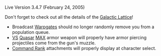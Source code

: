 Live Version 3.4.7 (February 24, 2005)

Don't forget to check out all the details of the
[Galactic Lattice](../terminology/Galactic_Lattice.md)!

- Broadcast [Warpgates](../locations/Warpgate.md) should no longer randomly
  remove you from a population queue.
- [VS](../etc/Vanu_Sovereignty.md) [Quasar](../armor/Quasar.md)
  [MAX](../armor/Mechanized_Assault_Exo-Suit.md) armor weapon will properly have
  armor piercing projectiles come from the gun's muzzle.
- [Command Rank](../terminology/Command_Rank.md) attachments will properly
  display at character select.


